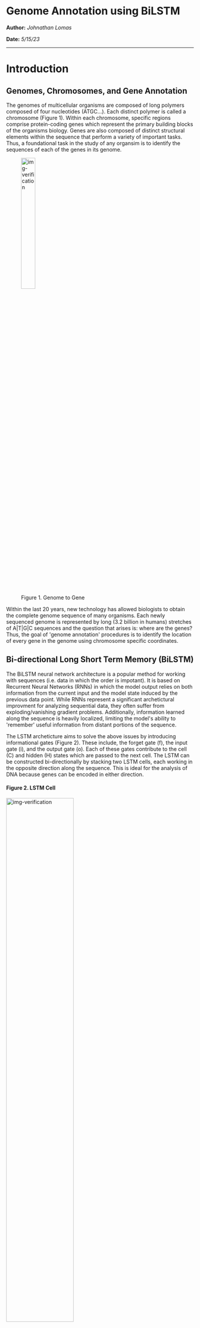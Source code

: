 Genome Annotation using BiLSTM
==============

**Author:** *Johnathan Lomas*

**Date:** *5/15/23*

---

# Introduction

## Genomes, Chromosomes, and Gene Annotation

The genomes of multicellular organisms are composed of long polymers composed of four nucleotides (ATGC...). Each distinct polymer is called a chromosome (Figure 1). Within each chromosome, specific regions comprise protein-coding genes which represent the primary building blocks of the organisms biology. Genes are also composed of distinct structural elements within the sequence that perform a variety of important tasks. Thus, a foundational task in the study of any organsim is to identify the sequences of each of the genes in its genome.


<figure align="left" display="inline-block">
  <img margin-left=auto; margin-right=auto; width=30%; src="23064-dna-genes-chromosomes.jpeg" alt="img-verification">
  <figcaption text-align="center">Figure 1. Genome to Gene</figcaption>
</figure>


Within the last 20 years, new technology has allowed biologists to obtain the complete genome sequence of many organisms. Each newly sequenced genome is represented by long (3.2 billion in humans) stretches of A|T|G|C sequences and the question that arises is: where are the genes? Thus, the goal of 'genome annotation' procedures is to identify the location of every gene in the genome using chromosome specific coordinates.

## Bi-directional Long Short Term Memory (BiLSTM)

The BiLSTM neural network architecture is a popular method for working with sequences (i.e. data in which the order is impotant). It is based on Recurrent Neural Networks (RNNs) in which the model output relies on both information from the current input and the model state induced by the previous data point. While RNNs represent a significant archetictural improvment for analyzing sequential data, they often suffer from exploding/vanishing gradient problems. Additionally, information learned along the sequence is heavily localized, limiting the model's ability to 'remember' useful information from distant portions of the sequence.

The LSTM archeticture aims to solve the above issues by introducing informational gates (Figure 2). These include, the forget gate (f), the input gate (i), and the output gate (o). Each of these gates contribute to the cell (C) and hidden (H) states which are passed to the next cell. The LSTM can be constructed bi-directionally by stacking two LSTM cells, each working in the opposite direction along the sequence. This is ideal for the analysis of DNA because genes can be encoded in either direction.

#### Figure 2. LSTM Cell

<img margin-left=auto; margin-right=auto; width=60%; src="Lstm_cell.webp" alt="img-verification">

## Goal

The goal of this project is to use the bi-directional long short term memory neural network architecture to predict the location of gene features directly from the DNA sequence. Thus, the model will assign one of four classes - including: Coding, Intron, UTR, and Intergenic - to each base of an input DNA sequence.

---

# Methods

## Data Type and Size

For training and testing a BiLSTM genome annotation model, I used genomic information from the model plant species *Arabidposis thaliana*. The genomic data for *Arabidopsis* can be downloaded from [The Arabidopsis Information Resource (TAIR)](https://www.arabidopsis.org/download/index-auto.jsp?dir=%2Fdownload_files%2FGenes%2FTAIR10_genome_release). The necessary information comes in two separate files. A FASTA file contains the actual DNA sequence and a gene feature file (GFF) contains the chromosome coordinates of each gene feature.

#### Example Fasta File
```
>Chr1
ATGCATGCTATGCTAGT......
>Chr1
 ATGCATGCTATGCTAGT......
```
#### Top of GFF for *Arabidopsis* Chromosome 4
Columns four and five provide the start and end coordinates for the gene feature held in column three.
```
Chr4	phytozome9_0	gene	1180	1536	ID=AT4G00005
Chr4	phytozome9_0	mRNA	1180	1536	ID=PAC:19645541
Chr4	phytozome9_0	exon	1180	1536	ID=PAC:19645541.exon.1
Chr4	phytozome9_0	CDS	    1180	1536	ID=PAC:19645541.CDS.1
Chr4	phytozome9_0	gene	2895	10455	ID=AT4G00020
Chr4	phytozome9_0	mRNA	2895	10364	ID=PAC:19647157
Chr4	phytozome9_0	exon	2895	3022	ID=PAC:19647157.exon.22
Chr4	phytozome9_0	exon	4127	4149	ID=PAC:19647157.exon.21
Chr4	phytozome9_0	exon	4227	4438	ID=PAC:19647157.exon.20
Chr4	phytozome9_0	exon	4545	4749	ID=PAC:19647157.exon.19
```
The full fasta file for the *Arabidopsis* genome is 116 Mb and contains seven chromosomes. This includes 119 million bases and an average chromosome length of ~17 million. The complete *Arabidopsis* annotation file (GFF) is 34 Mb and contains 27,416 distinct gene features.
```
# Summary statistics for the Arabidopsis genome fasta file

num_seqs  sum_len         min_len     avg_len        max_len
7         119,667,750     154,478     17,095,392.9   30,427,671
``` 

Due to problems with computational efficiency in loading the training data, I reduced the size of the training set to a 100,000 base-pair sequence randomly selected from Chromosome 4 (more on that below).

## Data Loading 

For input into the model,  DNA sequences are one-hot encoded to produce a 4X(seq_len) matrix. Class labels were encoded numerically as below:
- Coding: 0
- Intron: 1
- UTR: 2
- Intergenic 3 

While designing and training the model, I found that the data loading process was the primary limitation on training speed. This was likely due to the complexity of the mapping task in which GFF derived start and end coordinates were used to label the dna sequence on-the-fly. To reduce the computational burden associated with this task, I pre-computed the per-base classes across the entire training sequence and storedin fasta format. Thus, the input to the data loading routine is two fasta format files where one contains the DNA sequence and one contains the class label sequence.

```
>Input DNA
ATGTCGATATATGTTTTGCTACGATCAGTACAACACCAAAC...

>Input classes
33333333222222200000000000000111111100000...
```

While this data loading scheme was fast enough to permit reasonable training times for my small training set, it still does not scale well as the length of the training sequences increases. Therefore, future work should aim to further serialize the data loading process in order to train the model on significantly more data.

## Model Architecture and Training

The final model architecture included a BiLSTM neural network with with four layers, a hidden unit size of 20, and a total of 35,844 paramters. The model outputs the four class probabilites from each LSTM cell to produce an output sequence that is the same length as the input. This architecture was chosen based on a similar model built for genome annotation (Stiehler et. al). Unfortunately, I did not have time to investigate other differently sized models. Thus, improvments in model accuracy may be gained by comparing differently sized models using cross validation. 

Following the method of Stiehler, the model was trained on short 20 base pair length sequences extracted at random from the full 100,000 base pair training sequence. An epoch consisted of a complete training cycle through all possible 20 base pair sequences from the training set. The ADAM optimizer was used with the Cross Entropy Loss function to train the model for 500 epochs using a learning rate of 0.01.

To enhance the speed of training, I used the ```DistributedDataParallel``` module from ```torch.nn.parallel``` to parallelize the training routine using UNRs high performance computing (HPC) cluster. The final model was trained on two computing nodes running 13 processes each, for a total of 26 subprocesses. With this configuration, each epoch completed in ~10 seconds and the full 500 epochs completed in ~1.5 hours. 

---

# Results

## Model Testing

The model was tested on the original training sequence and five randomly selected 100,000 base pair sequences from Chromosome 4. In each case, the entire 100,000 base pair sequence was input directly to the model in a single batch. The total and class-wise prediction accuracies are presented below.

<img margin-left=auto; margin-right=auto; width=75%; src="results.png" alt="img-verification">

The model performs far better on the training sequence than on any other sequence tested, indicating that the model is overfit to the training set. This is likely due to the small size of the training sequence, which may not adequately reflect the genetic diversity of the entire chromosome. Interestingly, the model performed very well in predictiong intronic bases in the test sequences relative to the training sequence. This may reflect intron-specific sequence patterns that are common over the entire chromosome. Also of note is the very poor performance in predicting UTR regions. This may indicate a high degree of sequence diveristy for UTR regions across the chromosome.

---

# Discussion and Future Directions 

During this project, the computational constraints of my data loading method limited the amount of data that I could reasonably use for training. Thus, the model was trained on a very limited portion of the *Arabidopsis* genome which likely caused severe overfitting. This overfitting can be observed in the significantly higher predictive accuracy on the training sequence compared to all the other test sequences. This can be improved by further serializing the DNA and label datasets in order to increase data loader efficiency, thereby permitting the use of larger training sets. Additionally, only a single model size was tested with repect to the number of hidden units and LSTM layers. Significant improvmenents may be realized by testing models with alternative configurations.

---
# Code

GitHub: [https://github.com/jlomasunr/DeepGenomeAnnotation](https://github.com/jlomasunr/DeepGenomeAnnotation)

#### DGA.py: Primary script for model training and testing
```
import sys, os, time, argparse, torch
from Bio import SeqIO
import numpy as np
import pandas as pd
from torch.utils.data import Dataset, DataLoader, distributed
import torch.nn as nn
import torch.nn.functional as F
import torch.optim as optim
from torch.autograd import Variable
from itertools import islice
from socket import gethostname

# Custom dataset class for extracting one-hot-encoded dna sequences and basewise classes
class GenomeData(Dataset):
	def __init__(self, fasta_path, class_path, window):
		# Expects the gff to contain at least the following features ('gene','five_prime_UTR','CDS','intron','three_prime_UTR')
		# NOTE: AGAT can be used to add introns (agat_sp_add_introns.pl --gff [] --out [])
		# NOTE: The gff should also be reduced to a single transcripts (agat_sp_keep_longest_isoform.pl -gff [] -o [])
		self.fasta_path = fasta_path
		self.class_path = class_path
		self.feature_list = ('five_prime_UTR','CDS','intron','three_prime_UTR')
		self.class_map = {
			"CDS": 0,
			"intron": 1,
			"five_prime_UTR": 2,
			"three_prime_UTR": 2,
			"intergenic": 3
			}
		
		self.window = window
		self.seq_map = dict(zip("ACGTRYSWKMBDHVN", range(15)))
		
		self.total_length = 0
		self.chr_lengths = [0]
		for record in SeqIO.parse(fasta_path, "fasta"):
			self.chr_lengths.append(len(record) + self.total_length)
			self.total_length += len(record)
		del record

	def __len__(self):
		return self.total_length - self.window
	
	def __getitem__(self, idx):
		# Get the chromosome sequence corresponding to the index
		# Then update the index to chromosome coordinates
		seqs = SeqIO.parse(self.fasta_path, "fasta")
		clss = SeqIO.parse(self.class_path, "fasta")
		chr_bool = [idx < chr_idx for chr_idx in self.chr_lengths]
		for i in range(1,len(chr_bool)):
			if chr_bool[i] and not chr_bool[i-1]:
				seq_record = next(islice(seqs, i-1, None))
				cls_record = next(islice(clss, i-1, None))
				idx -= self.chr_lengths[i-1]
				if idx + self.window > len(seq_record):
					idx = len(seq_record) - self.window
				break
		del seqs
		del clss
		
		# Extract the dna and class sequences from the chromosome according to the
		# index and the window length. Then convert to a one-hot-encoded tensor
		end_idx = idx+self.window
		sequence_onehot = torch.Tensor(np.eye(15)[[self.seq_map[i] for i in seq_record[idx+1:end_idx+1].seq]])
		class_seq = cls_record[idx+1:end_idx+1].seq
		classes = torch.Tensor(torch.tensor([int(i) for i in class_seq])).type(torch.LongTensor)
		del seq_record
		del cls_record
		
		return sequence_onehot, classes


class biLSTM(nn.Module):
	def __init__(self, hidden_size, num_layers, dropout=0.2):
		super(biLSTM, self).__init__()
		self.num_classes = 4 # number of classes to predict
		self.input_size = 15 # number of features for each input vector
		self.num_layers = num_layers # number of LSTM layers
		self.hidden_size = hidden_size #LSTM hidden state
		
		if num_layers > 1:
			self.dropout = dropout
		else:
			self.dropout = 0

		self.lstm = nn.LSTM(input_size=self.input_size, 
							hidden_size=self.hidden_size,
							num_layers=self.num_layers, 
							batch_first=False,
							bidirectional=True,
							dropout = self.dropout)
		self.fc = nn.Linear(2*self.hidden_size, self.num_classes) # Final layer from hidden state to output

	def forward(self, sequence):
		#h_init = Variable(torch.zeros(2*self.num_layers, self.hidden_size, 1)) # Hidden state
		#c_init = Variable(torch.zeros(2*self.num_layers, self.hidden_size, 1)) # Internal state
		out, _ = self.lstm(sequence) # LSTM with input, hidden, and internal state
		out = self.fc(out)
		return out

def trainBiLSTM(model, data_loader, num_epochs, learning_rate, device, outfile):

	objective = nn.CrossEntropyLoss()
	optimizer = optim.Adam(model.parameters(), lr=learning_rate)
	
	epochstart = time.time()
	for epoch in range(num_epochs):
		loss_trn = 0.0
		i = 0
		for sequence, labels in data_loader:
			sequence = sequence.permute(1,0,2).to(device)
			labels = labels.to(device)
			
			outputs = model(sequence) # Forward pass	
			loss = objective(outputs.permute(1,2,0), labels) # Compute loss
			optimizer.zero_grad() # Reset gradients 
			loss.backward() # Compute gradients
			optimizer.step() # Update parameters via backpropagation
			loss_trn += loss.item()
			i += 1

		#if (epoch == 0) | (epoch % 10 == 0):
		if rank == 0:
			print(f"Epoch: {epoch}, loss: {loss_trn/len(data_loader)}... {time.time() - epochstart}", file=sys.stderr)
			torch.save(model.module.state_dict(), outfile) 

def testBiLSTM(model, seq, labels):
	model.eval()
	pred_stats = {
		"Overall":{"total":0, "correct":0, "percent":0},
		0:{"class":"CDS", "total":0, "correct":0, "percent":0},
		1:{"class":"Intron", "total":0, "correct":0, "percent":0},
		2:{"class":"UTR","total":0, "correct":0, "percent":0},
		3:{"class":"Intergenic","total":0, "correct":0, "percent":0 },
	}

	with torch.no_grad():
		outputs = model(seq)
		_, predicted = torch.max(outputs, dim=1)
		pred_stats["Overall"]["total"] = labels.size()[0]
		pred_stats["Overall"]["correct"] = int((predicted == labels).sum())
		pred_stats["Overall"]["percent"] = (pred_stats["Overall"]["correct"]/pred_stats["Overall"]["total"])*100
	for i in range(len(labels)):
		pred_stats[labels[i].item()]["total"] += 1
		if predicted[i].item() == labels[i].item():
			pred_stats[labels[i].item()]["correct"] += 1
	
	for i in range(4):
		pred_stats[i]["percent"] = (pred_stats[i]["correct"]/pred_stats[i]["total"])*100
	
	return pred_stats 

def trainModel(fasta, gff, lstm_model=None, window=20, lr=0.1, epochs=100, hidden=10, layers=1, outfile="model_state.pt",batch_size=1, seed=123, num_workers=0, pin_memory=True):
	torch.manual_seed(seed)
	device = torch.device("cuda:0" if torch.cuda.is_available() else "cpu")
	
	train_dat = GenomeData(fasta, gff, window)
	trainSampler = distributed.DistributedSampler(train_dat, num_replicas=world_size, rank=rank)
	
	if lstm_model:
		lstm_model.load_state_dict(torch.load("lstm_state.pt")) # needs map_location...
	else:
		lstm_model = biLSTM(hidden, layers)
	
	if torch.cuda.device_count() >= 1:
		torch.distributed.init_process_group(backend='nccl', rank=rank, world_size=world_size)
		local_rank = rank - gpus_per_node * (rank // gpus_per_node)
		torch.cuda.set_device(local_rank)
		lstm_model = nn.parallel.DistributedDataParallel(lstm_model.to(local_rank), 
							device_ids=[local_rank],
							gradient_as_bucket_view=True)
		trainLoader  = DataLoader(train_dat, 
						batch_size=batch_size, 
						sampler=trainSampler,
						num_workers=int(os.environ["SLURM_CPUS_PER_TASK"]), 
						pin_memory=pin_memory)
		
		print(f"Beginning training on cuda {local_rank}.")
		trainBiLSTM(lstm_model, trainLoader, epochs, lr, local_rank, outfile)
	else:
		torch.distributed.init_process_group(backend='gloo', rank=rank, world_size=world_size)
		local_rank = rank - cpus_per_node * (rank // cpus_per_node)
		torch.device(local_rank)
		lstm_ddp = nn.parallel.DistributedDataParallel(lstm_model, device_ids=None, output_device=None, gradient_as_bucket_view=True)
		trainLoader  = DataLoader(train_dat, 
						batch_size=batch_size, 
						sampler=trainSampler,
						num_workers=num_workers, 
						pin_memory=pin_memory)

		print(f"Beginning training on {device} with rank {rank}.")
		trainBiLSTM(lstm_ddp, trainLoader, epochs, lr, device, outfile)
	
	torch.distributed.destroy_process_group()

if __name__ == '__main__':
	ap = argparse.ArgumentParser()
	ap.add_argument('action', type=str, help="[train|test] : Action to take")
	ap.add_argument("fasta", type=str, help="Fasta file")
	ap.add_argument('labels', type=str, help="Labels fasta file")
	ap.add_argument('--window', default=20, type=int, help="Window size for lstm")
	ap.add_argument('--hidden', default=10, type=int, help='Number of hidden units for lstm')
	ap.add_argument('--layers', default=1, type=int, help='Number of lstm layers')
	ap.add_argument('--outfile', default="model_state.pt", type=str, help="File to save model sate to")
	ap.add_argument('--batchsize', default=1, type=int, help="Batch size for data loader")
	ap.add_argument('--seed', default=123, type=int, help="Random seed for torch")
	ap.add_argument('--workers', default=0, type=int, help="Number of subprocesses for data loading")
	ap.add_argument('--model', default=None ,type=str, help="Model state_dict")
	ap.add_argument('--lr', default=0.1, type=float, help="Learning rate")
	ap.add_argument('--epochs', default=100, type=int, help="Number of training epochs")
	ap.add_argument('--nocuda', action='store_true', help="CPU only")
	args = ap.parse_args()

	if args.action == 'train':

		rank          = int(os.environ["SLURM_PROCID"])
		world_size    = int(os.environ["WORLD_SIZE"])
		cpus_per_node = int(os.environ["SLURM_CPUS_ON_NODE"])
		

		if not args.nocuda:
			gpus_per_node = int(os.environ["SLURM_GPUS_ON_NODE"])
			assert gpus_per_node == torch.cuda.device_count()
			print(f"Hello from rank {rank} of {world_size} on {gethostname()} where there are" \
			  f" {gpus_per_node} allocated GPUs per node and {cpus_per_node} CPUs per node.", flush=True)
		else:
			print(f"Hello from rank {rank} of {world_size} on {gethostname()} where there are" \
                          f" {cpus_per_node} CPUs per node.", flush=True)
		
		trainModel(args.fasta, 
			args.labels, 
			window=args.window, 
			hidden=args.hidden, 
			layers=args.layers, 
			outfile=args.outfile,
			batch_size=args.batchsize, 
			seed=args.seed, 
			num_workers=args.workers, 
			pin_memory=True,
			lr=args.lr,
			epochs=args.epochs,
			lstm_model=args.model)

	if args.action == 'test':
		# Requires: fasta, labels, --hidden, --layers, --model, --window
		lstm_model = biLSTM(args.hidden, args.layers)
		lstm_model.load_state_dict(torch.load(args.model))

		test_dat = GenomeData(args.fasta, args.labels, args.window)
		(seq, labels) = test_dat.__getitem__(0)
		test = testBiLSTM(lstm_model, seq, labels)
		print(test)

```

#### ConvertClasses.py: Script to generate per-base labels given a fasta and GFF
```
from Bio import SeqIO
import pandas as pd

class_map = {
			"CDS": "0",
			"intron": "1",
			"five_prime_UTR": "2",
			"three_prime_UTR": "2",
			"intergenic": "3"
			}
gff = pd.read_csv("Ath_Test.gff", sep="\t", usecols=[0,2,3,4], names=["chr","feature", "start","end"], comment="#")
gff = gff.loc[gff["feature"].isin(class_map.keys())]
gff.loc[gff["start"] > gff["end"], ('start','end')] = (gff.loc[gff["start"] > gff["end"], ('start','end')].values)

open('BaseWiseClasses.fa', 'w').close()
for record in SeqIO.parse("Ath_Test.fa", "fasta"):
	chromosome = record.id.split(" ")[0]
	record.seq  = "3"*len(record)
	chr_gff = gff.loc[gff["chr"]==chromosome]
	for index, row in chr_gff.iterrows():
		start = int(row["start"])
		end = int(row["end"])
		feat = class_map[row["feature"]]
		record.seq = record.seq[0:start-1] + feat*((end-start)+1) + record.seq[end:]
	record.description  = "Base-wise feature classes"
	with open("BaseWiseClasses.fa", "a") as out:
		out.write(f">{record.id} | {record.description}\n")
		out.write(record.seq + "\n\n")
```

#### splitSeqs.py: Script for extracting sub-sequences from fasta files
```
from Bio import SeqIO
import sys
import math

file = sys.argv[1]
length = int(sys.argv[2])

for record in SeqIO.parse(file, "fasta"):
    num_seqs = math.floor(len(record)/length)
    for i in range(num_seqs):
        print(f">{record.id} | part {i+1}:{(length*i)+1}:{length*(i+1)+1}")
        print(record[length*i:length*(i+1)].seq)
    print(f">{record.id} | part {i+1}:")
    print(record[(length*i)+1:].seq)
```
#### train_bilstm_cpu.sh: Slurm script for distributed cpu-only training on the HPC cluster
```
#!/bin/bash
#SBATCH --job-name=train_bilstm_cpu     # create a short name for your job
#SBATCH --nodes=2                       # node count
#SBATCH --ntasks-per-node=13             # total number of tasks per node
#SBATCH --cpus-per-task=4               # cpu-cores per task (>1 if multi-threaded tasks)
#SBATCH --mem=208G                       # total memory per node (4 GB per cpu-core is default)
#SBATCH --time=14-00:00:0               # total run time limit
#SBATCH --mail-type=all                 # email notifications
#SBATCH -o train_bilstm_cpu.out
#SBATCH --mail-user=jlomas@nevada.unr.edu
#SBATCH --account=cpu-s1-pgl-0
#SBATCH --partition=cpu-s1-pgl-0

#export WORKERS=6  # Set number of data loading workers

export MASTER_PORT=$(expr 10000 + $(echo -n $SLURM_JOBID | tail -c 4))
export WORLD_SIZE=$(($SLURM_NNODES * $SLURM_NTASKS_PER_NODE )) #- $WORKERS))
echo "WORLD_SIZE="$WORLD_SIZE

master_addr=$(scontrol show hostnames "$SLURM_JOB_NODELIST" | head -n 1)
export MASTER_ADDR=$master_addr
echo "MASTER_ADDR="$MASTER_ADDR

srun python DGA.py train Train_Seq_Small.fa Train_Cls_Small.fa \
    --window 20 \
    --hidden 20 \
    --layers 4 \
    --batchsize 64 \
    --workers 0 \
    --lr 0.01 \
    --outfile model_state.pt \
    --epochs 500 \
    --nocuda
```

#### train_bilstm_gpu.sh: Slurm script for distributed gpu training on the HPC cluster
```
#!/bin/bash
#SBATCH --job-name=train_bilstm_gpu     # create a short name for your job
#SBATCH --nodes=2                       # node count
#SBATCH --ntasks-per-node=4             # total number of tasks per node
#SBATCH --cpus-per-task=8               # cpu-cores per task (>1 if multi-threaded tasks)
#SBATCH --mem=32G                       # total memory per node (4 GB per cpu-core is default)
#SBATCH --gres=gpu:4                    # number of gpus per node
#SBATCH --time=7-00:00:00               # total run time limit (D-HH:MM:SS)
#SBATCH --mail-type=all                 # email notifications
#SBATCH -o train_bilstm_gpu.out
#SBATCH --mail-user=jlomas@nevada.unr.edu

export MASTER_PORT=$(expr 10000 + $(echo -n $SLURM_JOBID | tail -c 4))
export WORLD_SIZE=$(($SLURM_NNODES * $SLURM_NTASKS_PER_NODE))
echo "WORLD_SIZE="$WORLD_SIZE

master_addr=$(scontrol show hostnames "$SLURM_JOB_NODELIST" | head -n 1)
export MASTER_ADDR=$master_addr
echo "MASTER_ADDR="$MASTER_ADDR

conda activate bilstm

srun python DGA.py train \
    --window 20 \
    --hidden 20 \
    --layers 4 \
    --batchsize 320 \
    --workers 16 \
    --lr 0.1 \
    --outfile model_state.pt \
    --epochs 100
```

---

# References

Felix Stiehler, Marvin Steinborn, Stephan Scholz, Daniela Dey, Andreas P M Weber, Alisandra K Denton, Helixer: cross-species gene annotation of large eukaryotic genomes using deep learning, Bioinformatics, Volume 36, Issue 22-23, 1 December 2020, Pages 5291–5298, https://doi.org/10.1093/bioinformatics/btaa1044